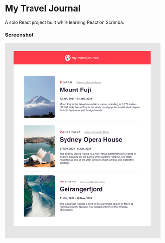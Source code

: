 # My Travel Journal
A solo React project built while learning React on Scrimba.

### Screenshot
<img src="screenshot.png" alt="screenshot">